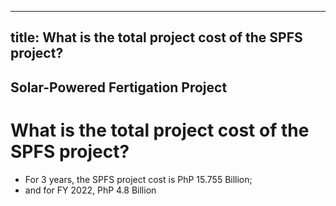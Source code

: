 --- 
 title: What is the total project cost of the SPFS project?
 ---

## Solar-Powered Fertigation Project

# What is the total project cost of the SPFS project?


 - For 3 years, the SPFS project cost is PhP 15.755 Billion;
 - and for FY 2022, PhP 4.8 Billion
